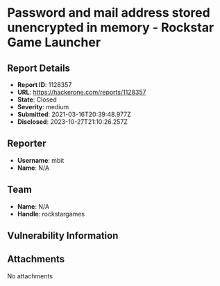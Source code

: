 # Password and mail address stored unencrypted in memory - Rockstar Game Launcher

## Report Details
- **Report ID**: 1128357
- **URL**: https://hackerone.com/reports/1128357
- **State**: Closed
- **Severity**: medium
- **Submitted**: 2021-03-16T20:39:48.977Z
- **Disclosed**: 2023-10-27T21:10:26.257Z

## Reporter
- **Username**: mbit
- **Name**: N/A

## Team
- **Name**: N/A
- **Handle**: rockstargames

## Vulnerability Information


## Attachments
No attachments
